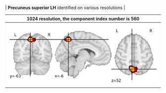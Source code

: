 


| **Precuneus superior LH** identified on various resolutions |

| 1024 resolution, the component index number is 560|  
|:---:|  
| ![Component 1024](../1024/final/560.jpg "From component 1024: Precuneus superior LH") |